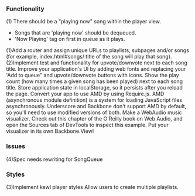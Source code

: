 


### Functionality
(1) There should be a "playing now" song within the player view.
  - Songs that are 'playing now' should be dequeued.
  - 'Now Playing' tag on first in queue as it plays.

(1)Add a router and assign unique URLs to playlists, subpages and/or songs (for example, index.html#songs/:title of the song will play that song).
(2)Implement test and functionality for upvote/downvote next to each song title. Improve your application's UI by adding web fonts and replacing your 'Add to queue" and upvote/downvote buttons with icons.
Show the play count (how many times a given song has been played) next to each song title.
Store application state in localStorage, so it persists after you reload the page.
Convert your app to use AMD by using Require.js. AMD (asynchronous module definition) is a system for loading JavaScript files asynchronously. Underscore and Backbone don't support AMD by default, so you'll need to use modified versions of both.
Make a WebAudio music visualizer. Check out this chapter of the O'Reilly book on Web Audio, and open the Sources tab of DevTools to inspect this example. Put your visualizer in its own Backbone.View!




### Issues
(4)Spec needs rewriting for SongQueue


### Styles
(3)Implement kewl player styles
Allow users to create multiple playlists.


